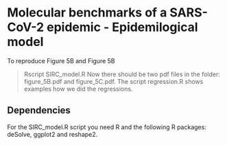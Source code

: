 # Molecular benchmarks of a SARS-CoV-2 epidemic - Epidemilogical model

To reproduce Figure 5B and Figure 5B 
> Rscript SIRC_model.R
Now there should be two pdf files in the folder: figure_5B.pdf and figure_5C.pdf. The script regression.R shows examples how we did the regressions.
## Dependencies 
For the SIRC_model.R script you need R and the following R packages: deSolve, ggplot2 and reshape2.

